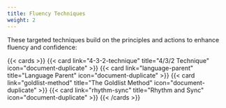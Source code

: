 ```yaml
---
title: Fluency Techniques
weight: 2
---
```


These targeted techniques build on the principles and actions to enhance fluency and confidence:

<!--more-->

{{< cards >}}
  {{< card link="4-3-2-technique" title="4/3/2 Technique" icon="document-duplicate" >}}
  {{< card link="language-parent" title="Language Parent" icon="document-duplicate" >}}
  {{< card link="goldlist-method" title="The Goldlist Method" icon="document-duplicate" >}}
  {{< card link="rhythm-sync" title="Rhythm and Sync" icon="document-duplicate" >}}
{{< /cards >}}